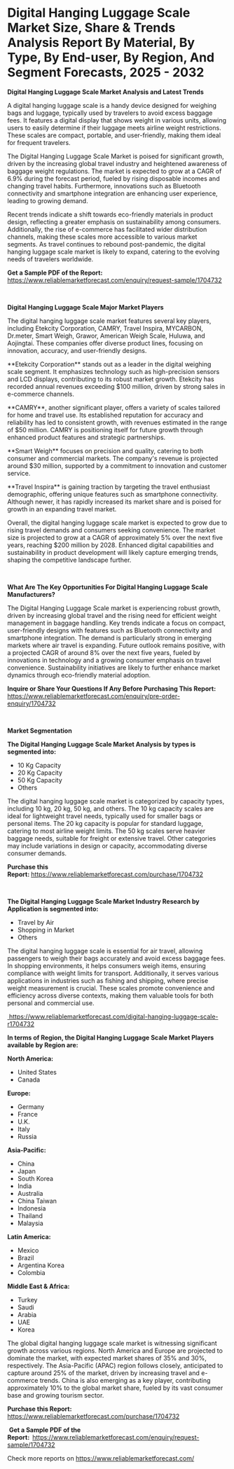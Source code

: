 <p><h1>Digital Hanging Luggage Scale Market Size, Share & Trends Analysis Report By Material, By Type, By End-user, By Region, And Segment Forecasts, 2025 - 2032</h1></p><p><strong>Digital Hanging Luggage Scale Market Analysis and Latest Trends</strong></p>
<p><p>A digital hanging luggage scale is a handy device designed for weighing bags and luggage, typically used by travelers to avoid excess baggage fees. It features a digital display that shows weight in various units, allowing users to easily determine if their luggage meets airline weight restrictions. These scales are compact, portable, and user-friendly, making them ideal for frequent travelers.</p><p>The Digital Hanging Luggage Scale Market is poised for significant growth, driven by the increasing global travel industry and heightened awareness of baggage weight regulations. The market is expected to grow at a CAGR of 6.9% during the forecast period, fueled by rising disposable incomes and changing travel habits. Furthermore, innovations such as Bluetooth connectivity and smartphone integration are enhancing user experience, leading to growing demand.</p><p>Recent trends indicate a shift towards eco-friendly materials in product design, reflecting a greater emphasis on sustainability among consumers. Additionally, the rise of e-commerce has facilitated wider distribution channels, making these scales more accessible to various market segments. As travel continues to rebound post-pandemic, the digital hanging luggage scale market is likely to expand, catering to the evolving needs of travelers worldwide.</p></p>
<p><strong>Get a Sample PDF of the Report:&nbsp;</strong> <a href="https://www.reliablemarketforecast.com/enquiry/request-sample/1704732?utm_campaign=2294&utm_medium=2&utm_source=Github&utm_content=ia&utm_term=04042025&utm_id=digital-hanging-luggage-scale">https://www.reliablemarketforecast.com/enquiry/request-sample/1704732</a></p>
<p>&nbsp;</p>
<p><strong>Digital Hanging Luggage Scale Major Market Players</strong></p>
<p><p>The digital hanging luggage scale market features several key players, including Etekcity Corporation, CAMRY, Travel Inspira, MYCARBON, Dr.meter, Smart Weigh, Grawor, American Weigh Scale, Huluwa, and Aojingtai. These companies offer diverse product lines, focusing on innovation, accuracy, and user-friendly designs.</p><p>**Etekcity Corporation** stands out as a leader in the digital weighing scale segment. It emphasizes technology such as high-precision sensors and LCD displays, contributing to its robust market growth. Etekcity has recorded annual revenues exceeding $100 million, driven by strong sales in e-commerce channels.</p><p>**CAMRY**, another significant player, offers a variety of scales tailored for home and travel use. Its established reputation for accuracy and reliability has led to consistent growth, with revenues estimated in the range of $50 million. CAMRY is positioning itself for future growth through enhanced product features and strategic partnerships.</p><p>**Smart Weigh** focuses on precision and quality, catering to both consumer and commercial markets. The company's revenue is projected around $30 million, supported by a commitment to innovation and customer service.</p><p>**Travel Inspira** is gaining traction by targeting the travel enthusiast demographic, offering unique features such as smartphone connectivity. Although newer, it has rapidly increased its market share and is poised for growth in an expanding travel market.</p><p>Overall, the digital hanging luggage scale market is expected to grow due to rising travel demands and consumers seeking convenience. The market size is projected to grow at a CAGR of approximately 5% over the next five years, reaching $200 million by 2028. Enhanced digital capabilities and sustainability in product development will likely capture emerging trends, shaping the competitive landscape further.</p></p>
<p>&nbsp;</p>
<p><strong>What Are The Key Opportunities For Digital Hanging Luggage Scale Manufacturers?</strong></p>
<p><p>The Digital Hanging Luggage Scale market is experiencing robust growth, driven by increasing global travel and the rising need for efficient weight management in baggage handling. Key trends indicate a focus on compact, user-friendly designs with features such as Bluetooth connectivity and smartphone integration. The demand is particularly strong in emerging markets where air travel is expanding. Future outlook remains positive, with a projected CAGR of around 8% over the next five years, fueled by innovations in technology and a growing consumer emphasis on travel convenience. Sustainability initiatives are likely to further enhance market dynamics through eco-friendly material adoption.</p></p>
<p><strong>Inquire or Share Your Questions If Any Before Purchasing This Report:</strong> <a href="https://www.reliablemarketforecast.com/enquiry/pre-order-enquiry/1704732?utm_campaign=2294&utm_medium=2&utm_source=Github&utm_content=ia&utm_term=04042025&utm_id=digital-hanging-luggage-scale">https://www.reliablemarketforecast.com/enquiry/pre-order-enquiry/1704732</a></p>
<p>&nbsp;</p>
<p><strong>Market Segmentation</strong></p>
<p><strong>The Digital Hanging Luggage Scale Market Analysis by types is segmented into:</strong></p>
<p><ul><li>10 Kg Capacity</li><li>20 Kg Capacity</li><li>50 Kg Capacity</li><li>Others</li></ul></p>
<p><p>The digital hanging luggage scale market is categorized by capacity types, including 10 kg, 20 kg, 50 kg, and others. The 10 kg capacity scales are ideal for lightweight travel needs, typically used for smaller bags or personal items. The 20 kg capacity is popular for standard luggage, catering to most airline weight limits. The 50 kg scales serve heavier baggage needs, suitable for freight or extensive travel. Other categories may include variations in design or capacity, accommodating diverse consumer demands.</p></p>
<p><strong>Purchase this Report:&nbsp;</strong><a href="https://www.reliablemarketforecast.com/purchase/1704732?utm_campaign=2294&utm_medium=2&utm_source=Github&utm_content=ia&utm_term=04042025&utm_id=digital-hanging-luggage-scale">https://www.reliablemarketforecast.com/purchase/1704732</a></p>
<p>&nbsp;</p>
<p><strong>The Digital Hanging Luggage Scale Market Industry Research by Application is segmented into:</strong></p>
<p><ul><li>Travel by Air</li><li>Shopping in Market</li><li>Others</li></ul></p>
<p><p>The digital hanging luggage scale is essential for air travel, allowing passengers to weigh their bags accurately and avoid excess baggage fees. In shopping environments, it helps consumers weigh items, ensuring compliance with weight limits for transport. Additionally, it serves various applications in industries such as fishing and shipping, where precise weight measurement is crucial. These scales promote convenience and efficiency across diverse contexts, making them valuable tools for both personal and commercial use.</p></p>
<p><a href="https://www.reliablemarketforecast.com/digital-hanging-luggage-scale-r1704732?utm_campaign=2294&utm_medium=2&utm_source=Github&utm_content=ia&utm_term=04042025&utm_id=digital-hanging-luggage-scale">&nbsp;https://www.reliablemarketforecast.com/digital-hanging-luggage-scale-r1704732</a></p>
<p><strong>In terms of Region, the Digital Hanging Luggage Scale Market Players available by Region are:</strong></p>
<p>
    <p> <strong> North America: </strong>
        <ul>
            <li>United States</li>
            <li>Canada</li>
        </ul>
        </p> 
    <p> <strong> Europe: </strong>
        <ul>
            <li>Germany</li>
            <li>France</li>
            <li>U.K.</li>
            <li>Italy</li>
            <li>Russia</li>
        </ul>
        </p> 
    <p> <strong> Asia-Pacific: </strong>
        <ul>
            <li>China</li>
            <li>Japan</li>
            <li>South Korea</li>
            <li>India</li>
            <li>Australia</li>
            <li>China Taiwan</li>
            <li>Indonesia</li>
            <li>Thailand</li>
            <li>Malaysia</li>
        </ul>
        </p> 
    <p> <strong> Latin America: </strong>
        <ul>
            <li>Mexico</li>
            <li>Brazil</li>
            <li>Argentina Korea</li>
            <li>Colombia</li>
        </ul>
        </p> 
    <p> <strong> Middle East & Africa: </strong>
        <ul>
            <li>Turkey</li>
            <li>Saudi</li>
            <li>Arabia</li>
            <li>UAE</li>
            <li>Korea</li>
        </ul>
    </p>
    </p>
<p><p>The global digital hanging luggage scale market is witnessing significant growth across various regions. North America and Europe are projected to dominate the market, with expected market shares of 35% and 30%, respectively. The Asia-Pacific (APAC) region follows closely, anticipated to capture around 25% of the market, driven by increasing travel and e-commerce trends. China is also emerging as a key player, contributing approximately 10% to the global market share, fueled by its vast consumer base and growing tourism sector.</p></p>
<p><strong>Purchase this Report: </strong><a href="https://www.reliablemarketforecast.com/purchase/1704732?utm_campaign=2294&utm_medium=2&utm_source=Github&utm_content=ia&utm_term=04042025&utm_id=digital-hanging-luggage-scale">https://www.reliablemarketforecast.com/purchase/1704732</a></p>
<p>&nbsp;<strong>Get a Sample PDF of the Report:&nbsp;&nbsp;</strong><a href="https://www.reliablemarketforecast.com/enquiry/request-sample/1704732?utm_campaign=2294&utm_medium=2&utm_source=Github&utm_content=ia&utm_term=04042025&utm_id=digital-hanging-luggage-scale">https://www.reliablemarketforecast.com/enquiry/request-sample/1704732</a></p>
<p><strong></strong></p>
<p>Check more reports on <a href="https://www.reliablemarketforecast.com/?utm_campaign=2294&utm_medium=2&utm_source=Github&utm_content=ia&utm_term=04042025&utm_id=digital-hanging-luggage-scale">https://www.reliablemarketforecast.com/</a></p>